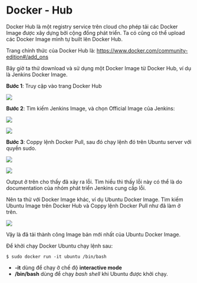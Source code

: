 # Docker - Hub

Docker Hub là một registry service trên cloud cho phép tải các Docker Image được xây dựng bởi cộng đồng phát triển. Ta có cũng có thể upload các Docker Image mình tự built lên Docker Hub.

Trang chính thức của Docker Hub là: https://www.docker.com/community-edition#/add_ons

Bây giờ ta thử download và sử dụng một Docker Image từ Docker Hub, ví dụ là Jenkins Docker Image.

**Bước 1**: Truy cập vào trang Docker Hub

![](https://i.imgur.com/T8xsYVM.png)

**Bước 2**: Tìm kiếm Jenkins Image, và chọn Official Image của Jenkins:

![](https://i.imgur.com/MKwI7t7.png)

![](https://i.imgur.com/oY6bKzQ.png)

**Bước 3**: Coppy lệnh Docker Pull, sau đó chạy lệnh đó trên Ubuntu server với quyền sudo.

![](https://i.imgur.com/ZpixxCm.png)

![](https://i.imgur.com/FdTO6hY.png)

Output ở trên cho thấy đã xảy ra lỗi. Tìm hiểu thì thấy lỗi này có thể là do documentation của nhóm phát triển Jenkins cung cấp lỗi.

Nên ta thử với Docker Image khác, ví dụ Ubuntu Docker Image. Tìm kiếm Ubuntu Image trên Docker Hub và Coppy lệnh Docker Pull như đã làm ở trên.

![](https://i.imgur.com/e5j2ORE.png)

Vậy là đã tải thành công Image bản mới nhất của Ubuntu Docker Image.

Để khởi chạy Docker Ubuntu chạy lệnh sau:

    $ sudo docker run -it ubuntu /bin/bash

- **-it** dùng để chạy ở chế độ **interactive mode**
- **/bin/bash** dùng để chạy *bash shell* khi Ubuntu được khởi chạy.
